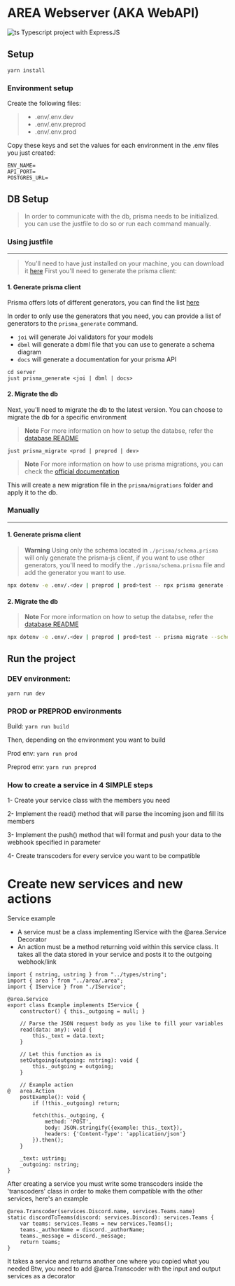 # AREA Webserver (AKA WebAPI)

![ts](https://badgen.net/badge/-/TypeScript?icon=typescript&label&labelColor=blue&color=555555) 
Typescript project with ExpressJS

## Setup

`yarn install`


### Environment setup

Create the following files:
> - .env/.env.dev
> - .env/.env.preprod
> - .env/.env.prod

Copy these keys and set the values for each environment in the .env files you just created:
```
ENV_NAME=
API_PORT=
POSTGRES_URL=
```

## DB Setup

> In order to communicate with the db, prisma needs to be initialized.
> you can use the justfile to do so or run each command manually.

### Using justfile
***

> You'll need to have just installed on your machine, you can download it [here](https://github.com/casey/just)
First you'll need to generate the prisma client:

#### 1. Generate prisma client

Prisma offers lots of different generators, you can find the list [here](https://www.prisma.io/docs/concepts/components/prisma-schema/generators)

In order to only use the generators that you need, you can provide a list of generators to the `prisma_generate` command.
- `joi` will generate Joi validators for your models
- `dbml` will generate a dbml file that you can use to generate a schema diagram
- `docs` will generate a documentation for your prisma API

```
cd server
just prisma_generate <joi | dbml | docs>
```

#### 2. Migrate the db

Next, you'll need to migrate the db to the latest version.
You can choose to migrate the db for a specific environment

> **Note**
> For more information on how to setup the databse, refer the [database README](../database/README.md)


```
just prisma_migrate <prod | preprod | dev>
```
> **Note**
> For more information on how to use prisma migrations, you can check the [official documentation](https://www.prisma.io/docs/concepts/components/prisma-migrate)

This will create a new migration file in the `prisma/migrations` folder and apply it to the db.

### Manually
***

#### 1. Generate prisma client

> **Warning**
> Using only the schema located in `./prisma/schema.prisma` will only generate the prisma-js client, if you want to use other generators, you'll need to modify the `./prisma/schema.prisma` file and add the generator you want to use.

```bash
npx dotenv -e .env/.<dev | preprod | prod>test -- npx prisma generate --schema=./prisma/schema.prisma
```

#### 2. Migrate the db

> **Note**
> For more information on how to setup the databse, refer the [database README](../database/README.md)

```bash
npx dotenv -e .env/.<dev | preprod | prod>test -- prisma migrate --schema=./prisma/schema.prisma --name init
```

## Run the project

### DEV environment:
`yarn run dev`


### PROD or PREPROD environments

Build: `yarn run build`

Then, depending on the environment you want to build

Prod env: `yarn run prod`

Preprod env: `yarn run preprod`

### How to create a service in 4 SIMPLE steps

1- Create your service class with the members you need

2- Implement the read() method that will parse the incoming json and fill its members

3- Implement the push() method that will format and push your data to the webhook specified in parameter

4- Create transcoders for every service you want to be compatible

# Create new services and new actions

Service example
- A service must be a class implementing IService with the @area.Service Decorator
- An action must be a method returning void within this service class. It takes all the data stored in your service and posts it to the outgoing webhook/link

```TS
import { nstring, ustring } from "../types/string";
import { area } from "../area/.area";
import { IService } from "./IService";

@area.Service
export class Example implements IService {
    constructor() { this._outgoing = null; }

    // Parse the JSON request body as you like to fill your variables
    read(data: any): void {
        this._text = data.text;
    }

    // Let this function as is
    setOutgoing(outgoing: nstring): void {
        this._outgoing = outgoing;
    }

    // Example action
@   area.Action
    postExample(): void {
        if (!this._outgoing) return;

        fetch(this._outgoing, {
            method: 'POST',
            body: JSON.stringify({example: this._text}),
            headers: {'Content-Type': 'application/json'} 
        }).then();
    }

    _text: ustring;
    _outgoing: nstring;
}
```

After creating a service you must write some transcoders inside the 'transcoders' class in order to make them compatible with the other services, here's an example
```TS
@area.Transcoder(services.Discord.name, services.Teams.name)
static discordToTeams(discord: services.Discord): services.Teams {
    var teams: services.Teams = new services.Teams();
    teams._authorName = discord._authorName;
    teams._message = discord._message;
    return teams;
}
```
It takes a service and returns another one where you copied what you needed
Btw, you need to add @area.Transcoder with the input and output services as a decorator

